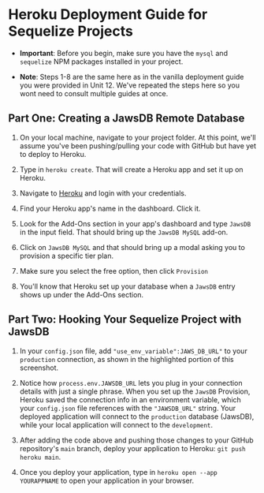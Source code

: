 # Heroku Deployment Guide for Sequelize Projects

* **Important**: Before you begin, make sure you have the `mysql` and `sequelize` NPM packages installed in your project.

* **Note**: Steps 1-8 are the same here as in the vanilla deployment guide you were provided in Unit 12. We've repeated the steps here so you wont need to consult multiple guides at once.

## Part One: Creating a JawsDB Remote Database

1. On your local machine, navigate to your project folder. At this point, we'll assume you've been pushing/pulling your code with GitHub but have yet to deploy to Heroku.

2. Type in `heroku create`. That will create a Heroku app and set it up on Heroku.

3. Navigate to [Heroku](https://www.heroku.com) and login with your credentials.

4. Find your Heroku app's name in the dashboard. Click it.

5. Look for the Add-Ons section in your app's dashboard and type `JawsDB` in the input field. That should bring up the `JawsDB MySQL` add-on.

6. Click on `JawsDB MySQL` and that should bring up a modal asking you to provision a specific tier plan.

7. Make sure you select the free option, then click `Provision`

8. You'll know that Heroku set up your database when a `JawsDB` entry shows up under the Add-Ons section.

## Part Two: Hooking Your Sequelize Project with JawsDB

1. In your `config.json` file, add `"use_env_variable":JAWS_DB_URL"` to your `production` connection, as shown in the highlighted portion of this screenshot.

2. Notice how `process.env.JAWSDB_URL` lets you plug in your connection details with just a single phrase. When you set up the `JawsDB` Provision, Heroku saved the connection info in an environment variable, which your `config.json` file references with the `"JAWSDB_URL"` string. Your deployed application will connect to the `production` database (JawsDB), while your local application will connect to the `development`.

3. After adding the code above and pushing those changes to your GitHub repository's `main` branch, deploy your application to Heroku: `git push heroku main`.

4. Once you deploy your application, type in `heroku open --app YOURAPPNAME` to open your application in your browser.
